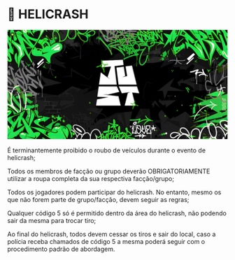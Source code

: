 # 🚧 HELICRASH

![](../.gitbook/assets/bannerjust.png)

É terminantemente proibido o roubo de veículos durante o evento de helicrash;

Todos os membros de facção ou grupo deverão OBRIGATORIAMENTE utilizar a roupa completa da sua respectiva facção/grupo;

Todos os jogadores podem participar do helicrash. No entanto, mesmo os que não forem parte de grupo/facção, devem seguir as regras;

Qualquer código 5 só é permitido dentro da área do helicrash, não podendo sair da mesma para trocar tiro;

Ao final do helicrash, todos devem cessar os tiros e sair do local, caso a polícia receba chamados de código 5 a mesma poderá seguir com o procedimento padrão de abordagem.
